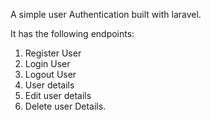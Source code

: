 A simple user Authentication built with laravel.

It has the following endpoints:
1. Register User
2. Login User
3. Logout User
4. User details
5. Edit user details
6. Delete user Details.